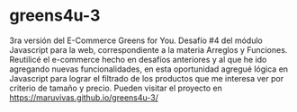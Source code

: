 # greens4u-3
3ra versión del E-Commerce Greens for You. Desafío #4 del módulo Javascript para la web, correspondiente a la materia Arreglos y Funciones.
Reutilicé el e-commerce hecho en desafíos anteriores y al que he ido agregando nuevas funcionalidades, en esta oportunidad agregué lógica en 
Javascript para lograr el filtrado de los productos que me interesa ver por criterio de tamaño y precio.
Pueden visitar el proyecto en https://maruvivas.github.io/greens4u-3/
